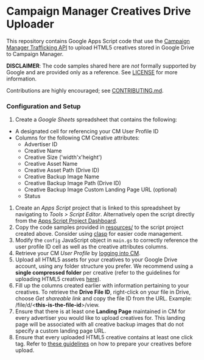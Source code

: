 # Campaign Manager Creatives Drive Uploader

This repository contains Google Apps Script code that use the
[Campaign Manager Trafficking API](https://developers.google.com/doubleclick-advertisers/getting_started)
to upload HTML5 creatives stored in Google Drive to Campaign Manager.

**DISCLAIMER**: The code samples shared here are _not_ formally supported
by Google and are provided only as a reference. See [LICENSE](LICENSE.md)
for more information.

Contributions are highly encouraged; see [CONTRIBUTING.md](CONTRIBUTING.md).

### Configuration and Setup

1.  Create a *Google Sheets* spreadsheet that contains the following:
   - A designated cell for referencing your CM User Profile ID
   - Columns for the following CM Creative attributes:
      - Advertiser ID
      - Creative Name
      - Creative Size ('width'x'height')
      - Creative Asset Name
      - Creative Asset Path (Drive ID)
      - Creative Backup Image Name
      - Creative Backup Image Path (Drive ID)
      - Creative Backup Image Custom Landing Page URL (optional)
      - Status
1.  Create an *Apps Script* project that is linked to this spreadsheet by
    navigating to *Tools > Script Editor*. Alternatively open the script
    directly from the
    [Apps Script Project Dashboard](https://script.google.com/home/all).
1.  Copy the code samples provided in [resources/](resources) to the script
    project created above. Consider using
    [clasp](https://github.com/google/clasp) for easier code management.
1.  Modify the `config` JavaScript object in `main.gs` to correctly reference
    the user profile ID cell as well as the creative attributes columns.
1.  Retrieve your CM *User Profile* by
    [logging into CM](https://www.google.com/dfa/trafficking/).
1.  Upload all HTML5 assets for your creatives to your Google Drive account,
    using any folder structure you prefer. We recommend using a **single
    compressed folder** per creative (refer to the guidelines for uploading
    HTML5 creatives
    [here](https://support.google.com/campaignmanager/answer/3145300?hl=en&ref_topic=2826366)).
1.  Fill up the columns created earlier with information pertaining to your
    creatives. To retrieve the **Drive File ID**, right-click on your file in
    Drive, choose *Get shareable link* and copy the file ID from the URL.
    Example: /file/d/\<**this-is-the-file-id**\>/view.
1.  Ensure that there is at least one **Landing Page** maintained in CM for
    every advertiser you would like to upload creatives for. This landing page
    will be associated with all creative backup images that do not specify a
    custom landing page URL.
1.  Ensure that every uploaded HTML5 creative contains at least one click tag.
    Refer to
    [these guidelines](https://support.google.com/campaignmanager/answer/4483813?hl=en&ref_topic=2826366)
    on how to prepare your creatives before upload.
